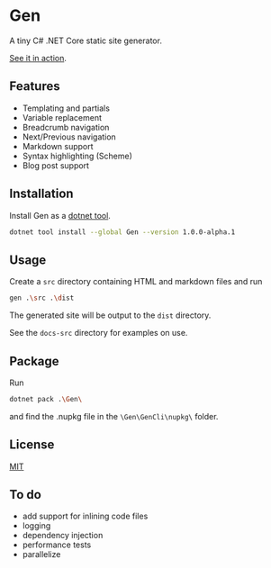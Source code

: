 # Gen

A tiny C# .NET Core static site generator. 

[See it in action](https://e-wipond.github.io/Gen/).

## Features

- Templating and partials
- Variable replacement 
- Breadcrumb navigation 
- Next/Previous navigation 
- Markdown support
- Syntax highlighting (Scheme)
- Blog post support 

## Installation

Install Gen as a [dotnet tool](https://docs.microsoft.com/en-us/dotnet/core/tools/dotnet-tool-install).

```bash
dotnet tool install --global Gen --version 1.0.0-alpha.1
```

## Usage

Create a `src` directory containing HTML and markdown files and run

```bash
gen .\src .\dist
```

The generated site will be output to the `dist` directory. 

See the `docs-src` directory for examples on use.

## Package

Run

```bash
dotnet pack .\Gen\
```

and find the .nupkg file in the `\Gen\GenCli\nupkg\` folder.

## License

[MIT](https://choosealicense.com/licenses/mit/)

## To do

- add support for inlining code files
- logging
- dependency injection 
- performance tests
- parallelize